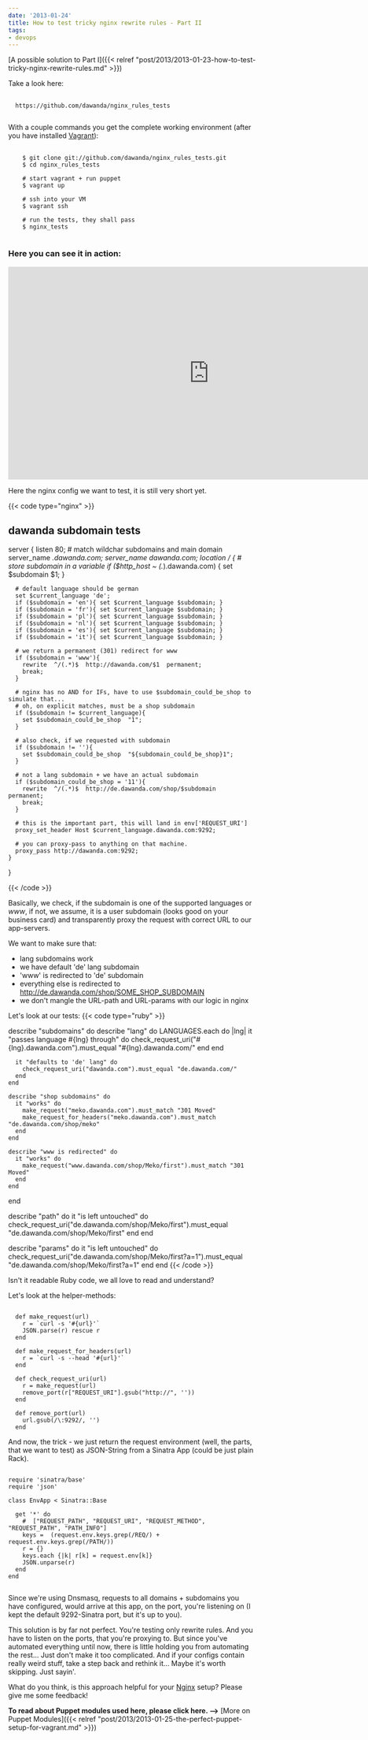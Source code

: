 ```yaml
---
date: '2013-01-24'
title: How to test tricky nginx rewrite rules - Part II
tags:
- devops
---
```



[A possible solution to Part I]({{< relref "post/2013/2013-01-23-how-to-test-tricky-nginx-rewrite-rules.md" >}})


Take a look here:

<pre>
  <code class="nohighlight">
  https://github.com/dawanda/nginx_rules_tests
  </code>
</pre>

With a couple commands you get the complete working environment (after you have installed [Vagrant]):


<pre>
  <code class="lang-bash">
    $ git clone git://github.com/dawanda/nginx_rules_tests.git
    $ cd nginx_rules_tests

    # start vagrant + run puppet
    $ vagrant up

    # ssh into your VM
    $ vagrant ssh

    # run the tests, they shall pass
    $ nginx_tests
  </code>
</pre>



### Here you can see it in action:

<iframe border='0' height='432' id='shelr_record_5102f4d6966080054900005c' scrolling='no' src='http://shelr.tv/records/5102f4d6966080054900005c/embed' style='border: 0' width='815'>

</iframe>

Here the nginx config we want to test, it is still very short yet.

{{< code type="nginx" >}}
  ## dawanda subdomain tests
  server {
    listen 80;
    # match wildchar subdomains and main domain
    server_name *.dawanda.com;
    server_name dawanda.com;
    location / {
      # store subdomain in a variable
      if ($http_host ~ (.*)\.dawanda\.com) {
        set $subdomain $1;
      }

      # default language should be german
      set $current_language 'de';
      if ($subdomain = 'en'){ set $current_language $subdomain; }
      if ($subdomain = 'fr'){ set $current_language $subdomain; }
      if ($subdomain = 'pl'){ set $current_language $subdomain; }
      if ($subdomain = 'nl'){ set $current_language $subdomain; }
      if ($subdomain = 'es'){ set $current_language $subdomain; }
      if ($subdomain = 'it'){ set $current_language $subdomain; }

      # we return a permanent (301) redirect for www
      if ($subdomain = 'www'){
        rewrite  ^/(.*)$  http://dawanda.com/$1  permanent;
        break;
      }

      # nginx has no AND for IFs, have to use $subdomain_could_be_shop to simulate that...
      # oh, on explicit matches, must be a shop subdomain
      if ($subdomain != $current_language){
        set $subdomain_could_be_shop  "1";
      }

      # also check, if we requested with subdomain
      if ($subdomain != ''){
        set $subdomain_could_be_shop  "${subdomain_could_be_shop}1";
      }

      # not a lang subdomain + we have an actual subdomain
      if ($subdomain_could_be_shop = '11'){
        rewrite  ^/(.*)$  http://de.dawanda.com/shop/$subdomain  permanent;
        break;
      }

      # this is the important part, this will land in env['REQUEST_URI']
      proxy_set_header Host $current_language.dawanda.com:9292;

      # you can proxy-pass to anything on that machine.
      proxy_pass http://dawanda.com:9292;
    }
  }

{{< /code  >}}


Basically, we check, if the subdomain is one of the supported languages or _www_, if not, we assume, it is a user subdomain (looks good on your business card) and transparently proxy the request with correct URL to our app-servers.

We want to make sure that:

   - lang subdomains work
   - we have default 'de' lang subdomain
   - 'www' is redirected to 'de' subdomain
   - everything else is redirected to http://de.dawanda.com/shop/SOME_SHOP_SUBDOMAIN
   - we don't mangle the URL-path and URL-params with our logic in nginx


Let's look at our tests:
{{< code type="ruby" >}}

  describe "subdomains" do
    describe "lang" do
      LANGUAGES.each do |lng|
        it "passes language #{lng} through" do
          check_request_uri("#{lng}.dawanda.com").must_equal "#{lng}.dawanda.com/"
        end
      end

      it "defaults to 'de' lang" do
        check_request_uri("dawanda.com").must_equal "de.dawanda.com/"
      end
    end

    describe "shop subdomains" do
      it "works" do
        make_request("meko.dawanda.com").must_match "301 Moved"
        make_request_for_headers("meko.dawanda.com").must_match "de.dawanda.com/shop/meko"
      end
    end

    describe "www is redirected" do
      it "works" do
        make_request("www.dawanda.com/shop/Meko/first").must_match "301 Moved"
      end
    end
  end

  describe "path" do
    it "is left untouched" do
      check_request_uri("de.dawanda.com/shop/Meko/first").must_equal "de.dawanda.com/shop/Meko/first"
    end
  end

  describe "params" do
    it "is left untouched" do
      check_request_uri("de.dawanda.com/shop/Meko/first?a=1").must_equal "de.dawanda.com/shop/Meko/first?a=1"
    end
  end
{{< /code >}}


Isn't it readable Ruby code, we all love to read and understand?

Let's look at the helper-methods:


<pre><code class="ruby">
  def make_request(url)
    r = `curl -s '#{url}'`
    JSON.parse(r) rescue r
  end

  def make_request_for_headers(url)
    r = `curl -s --head '#{url}'`
  end

  def check_request_uri(url)
    r = make_request(url)
    remove_port(r["REQUEST_URI"].gsub("http://", ''))
  end

  def remove_port(url)
    url.gsub(/\:9292/, '')
  end
</code></pre>


And now, the trick - we just return the request environment (well, the parts, that we want to test) as JSON-String from a Sinatra App (could be just plain Rack).


<pre><code class="ruby">
require 'sinatra/base'
require 'json'

class EnvApp < Sinatra::Base

  get '*' do
    #  ["REQUEST_PATH", "REQUEST_URI", "REQUEST_METHOD", "REQUEST_PATH", "PATH_INFO"]
    keys =  (request.env.keys.grep(/REQ/) + request.env.keys.grep(/PATH/))
    r = {}
    keys.each {|k| r[k] = request.env[k]}
    JSON.unparse(r)
  end
end

</code></pre>

Since we're using Dnsmasq, requests to all domains + subdomains you have configured, would arrive at this app, on the port, you're listening on (I kept the default 9292-Sinatra port, but it's up to you).


This solution is by far not perfect. You're testing only rewrite rules. And you have to listen on the ports, that you're proxying to. But since you've automated everything until now, there is little holding you from automating the rest... Just don't make it too complicated. And if your configs contain really weird stuff, take a step back and rethink it... Maybe it's worth skipping. Just sayin'.

What do you think, is this approach helpful for your [Nginx] setup? Please give me some feedback!



**To read about Puppet modules used here, please click here. -->**  [More on Puppet Modules]({{< relref "post/2013/2013-01-25-the-perfect-puppet-setup-for-vagrant.md" >}})


[Nginx]: http://wiki.nginx.org/Main
[Dnsmasq]: http://www.thekelleys.org.uk/dnsmasq/doc.html
[Vagrant]: http://vagrantup.com
[Puppet]:  http://puppetlabs.com/
[Chef]: http://www.opscode.com/chef/
